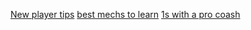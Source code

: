 [New player tips](https://www.youtube.com/watch?v=vlXHzffWQCg)
[best mechs to learn](https://www.youtube.com/watch?v=4J7F5s-Mu9E)
[1s with a pro coash](https://www.youtube.com/watch?v=gXoXI4ZZjpM)